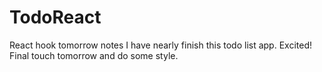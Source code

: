 # TodoReact
React hook tomorrow notes
I have nearly finish this todo list app. Excited! Final touch tomorrow and do some style.

